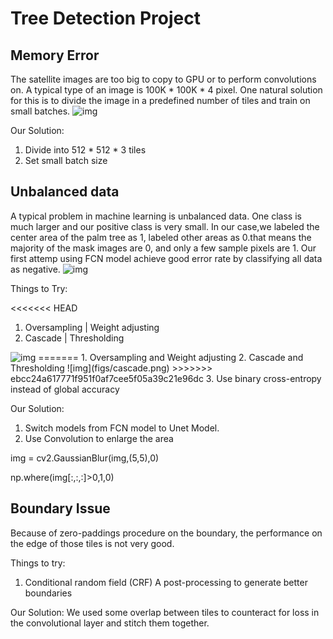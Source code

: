 # Tree Detection Project
## Memory Error
The satellite images are too big to copy to GPU or to perform convolutions on. A typical type of an image is 100K * 100K * 4 pixel. One natural solution for this is to divide the image in a predefined number of tiles and train on small batches.
<img src="https://github.com/wesleytao/blog/blob/master/figs/figs/large.png" alt="img">

Our Solution:
1. Divide into 512 * 512 * 3 tiles
2. Set small batch size


## Unbalanced data
A typical problem in machine learning is unbalanced data. One class is much larger and our positive class is very small. In our case,we labeled the center area of the palm tree as 1, labeled other areas as 0.that means the majority of the mask images are 0, and only a few sample pixels are 1.
Our first attemp using FCN model achieve good error rate by classifying all data as negative.
<img src="https://github.com/wesleytao/blog/blob/master/figs/figs/imbalanced.png" alt="img">

Things to Try:

<<<<<<< HEAD
1.  Oversampling | Weight adjusting
2.  Cascade  | Thresholding
<img src="https://github.com/wesleytao/blog/blob/master/figs/figs/cascade.png" alt="img">
=======
1.  Oversampling and Weight adjusting
2.  Cascade and Thresholding
![img](figs/cascade.png)
>>>>>>> ebcc24a617771f951f0af7cee5f05a39c21e96dc
3. Use binary cross-entropy instead of global accuracy

Our Solution:
1. Switch models from FCN model to Unet Model.
2. Use Convolution to enlarge the area
>
img = cv2.GaussianBlur(img,(5,5),0)
>
np.where(img[:,:,:]>0,1,0)


## Boundary Issue
Because of zero-paddings procedure on the boundary, the performance on the edge of those tiles is not very good.


Things to try:
1. Conditional random field (CRF) A post-processing to generate better boundaries

Our Solution:
We used some overlap between tiles to counteract for loss in the convolutional layer and stitch them together.
